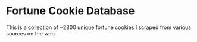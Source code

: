 # Fortune Cookie Database

This is a collection of ~2800 unique fortune cookies I scraped from various sources on the web.

